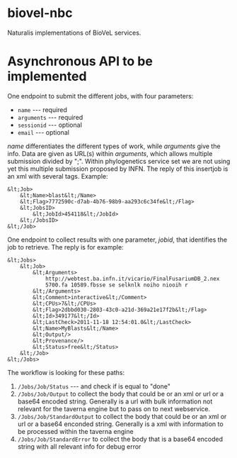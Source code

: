 biovel-nbc
==========

Naturalis implementations of BioVeL services.

Asynchronous API to be implemented
==================================

One endpoint to submit the different jobs, with four parameters: 
* `name` --- required
* `arguments` --- required
* `sessionid` --- optional
* `email` --- optional

*name* differentiates the different types of work, while *arguments* give the info. 
Data are given as URL(s) within *arguments*, which allows multiple submission 
divided by ";". Within phylogenetics service set we are not using yet this multiple 
submission proposed by INFN. The reply of this insertjob is an xml with several tags. 
Example:

	&lt;Job>
		&lt;Name>blast&lt;/Name>
		&lt;Flag>7772590c-d7ab-4b76-98b9-aa293c6c34fe&lt;/Flag>
		&lt;JobsID>
			&lt;JobId>454118&lt;/JobId>
		&lt;/JobsID>
	&lt;/Job>

One endpoint to collect results with one parameter, *jobid*, that identifies the job 
to retrieve. The reply is for example:

	&lt;Jobs>
		&lt;Job>
			&lt;Arguments>
				http://webtest.ba.infn.it/vicario/FinalFusariumDB_2.nex 
				5700.fa 10589.fbsse se selknlk noiho niooih r 
			&lt;/Arguments>
			&lt;Comment>interactive&lt;/Comment>
			&lt;CPUs>7&lt;/CPUs>
			&lt;Flag>2dbbd030-2803-43c0-a21d-369a21e17f2b&lt;/Flag>
			&lt;Id>349177&lt;/Id>
			&lt;LastCheck>2011-11-18 12:54:01.0&lt;/LastCheck>
			&lt;Name>MyBlasts&lt;/Name>
			&lt;Output/>
			&lt;Provenance/>
			&lt;Status>free&lt;/Status>
		&lt;/Job>
	&lt;/Jobs>

The workflow is looking for these paths:

1. `/Jobs/Job/Status` --- and check if is equal to "done"
2. `/Jobs/Job/Output`  to collect the body that could be or an xml or url or a base64 
   encoded string. Generally is a url with bulk information not relevant for the taverna 
   engine but to pass on to next webservice.
3. `/Jobs/Job/StandardOutput` to collect the body that could be or an xml or url or a 
   base64 enconded string. Generally is a xml with information to be processed within the 
   taverna engine
4. `/Jobs/Job/StandardError` to collect the body that is a base64 encoded string with 
   all relevant info for debug error
